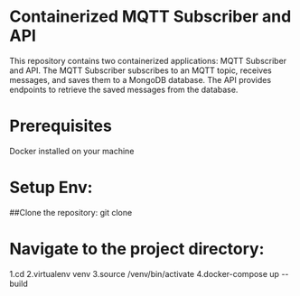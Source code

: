 # Containerized MQTT Subscriber and API
This repository contains two containerized applications: MQTT Subscriber and API. The MQTT Subscriber subscribes to an MQTT topic, receives messages, and saves them to a MongoDB database. The API provides endpoints to retrieve the saved messages from the database.
# Prerequisites
Docker installed on your machine
# Setup Env:
##Clone the repository:
git clone <repository-url>
# Navigate to the project directory:
1.cd <project-directory>
2.virtualenv venv
3.source <project-directory>/venv/bin/activate
4.docker-compose up --build
